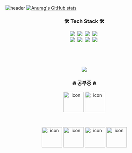 ![header](https://capsule-render.vercel.app/api?type=Waving&color=auto&height=150&section=header&text=ShinJuYong&fontSize=70&animation=twinkling)
[![Anurag's GitHub stats](https://github-readme-stats.vercel.app/api?username=SJY0917032&theme=tokyonight)](https://github.com/anuraghazra/github-readme-stats)

<h3 align="center">🛠 Tech Stack 🛠</h3>

<p align="center"> </p>

<p align="center">
  <img src="https://img.shields.io/badge/Python-3766AB?style=flat-square&logo=Python&logoColor=white"/></a>&nbsp
  <img src="https://img.shields.io/badge/Java-007396?style=flat-square&logo=Java&logoColor=white"/></a>&nbsp
  <img src="https://img.shields.io/badge/Javascript-ffb13b?style=flat-square&logo=javascript&logoColor=white"/></a>&nbsp
  <img src="https://img.shields.io/badge/css-1572B6?style=flat-square&logo=css3&logoColor=white"/></a>&nbsp
  <br>
  <img src="https://img.shields.io/badge/SpringBoot-6DB33F?style=flat-square&logo=Spring&logoColor=white"/></a>&nbsp
  <img src="https://img.shields.io/badge/Django-092E20?style=flat-square&logo=Django&logoColor=white"/></a>&nbsp
  <img src="https://img.shields.io/badge/aws-333664?style=flat-square&logo=amazon-aws&logoColor=white"/></a>&nbsp
  <img src="https://img.shields.io/badge/Oracle-FF0000?style=flat-square&logo=Oracle&logoColor=white"/></a>&nbsp 

</p>

<br>
<p align="center">

</p>

<br>
<p align="center">
    <a href="https://hits.seeyoufarm.com"><img src="https://hits.seeyoufarm.com/api/count/incr/badge.svg?url=https%3A%2F%2Fgithub.com%2FSJY0917032&count_bg=%2379C83D&title_bg=%23555555&icon=github.svg&icon_color=%23A5D019&title=HIT&edge_flat=true"/></a>
</p>

<h3 align="center">🔥 공부중 🔥</h3>

<p align="center">
  <img src="https://techstack-generator.vercel.app/js-icon.svg" alt="icon" width="65" height="65" />
  <img src="https://techstack-generator.vercel.app/ts-icon.svg" alt="icon" width="65" height="65" />
</p>

<br>

<p align="center">
  <img src="https://techstack-generator.vercel.app/graphql-icon.svg" alt="icon" width="65" height="65" />
  <img src="https://techstack-generator.vercel.app/restapi-icon.svg" alt="icon" width="65" height="65" />
  <img src="https://techstack-generator.vercel.app/docker-icon.svg" alt="icon" width="65" height="65" />
  <img src="https://techstack-generator.vercel.app/mysql-icon.svg" alt="icon" width="65" height="65" />
</p>
  


